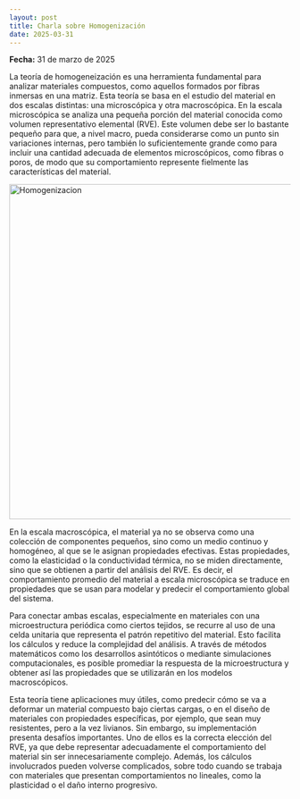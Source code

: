 ```yaml
---
layout: post
title: Charla sobre Homogenización
date: 2025-03-31
---
```


**Fecha:** 31 de marzo de 2025

La teoría de homogeneización es una herramienta fundamental para analizar materiales compuestos, como aquellos formados por fibras inmersas en una matriz. Esta teoría se basa en el estudio del material en dos escalas distintas: una microscópica y otra macroscópica. En la escala microscópica se analiza una pequeña porción del material conocida como volumen representativo elemental (RVE). Este volumen debe ser lo bastante pequeño para que, a nivel macro, pueda considerarse como un punto sin variaciones internas, pero también lo suficientemente grande como para incluir una cantidad adecuada de elementos microscópicos, como fibras o poros, de modo que su comportamiento represente fielmente las características del material.

<img src="/Documentacion/assets/img/hmgn.png" alt="Homogenizacion" width="600">

En la escala macroscópica, el material ya no se observa como una colección de componentes pequeños, sino como un medio continuo y homogéneo, al que se le asignan propiedades efectivas. Estas propiedades, como la elasticidad o la conductividad térmica, no se miden directamente, sino que se obtienen a partir del análisis del RVE. Es decir, el comportamiento promedio del material a escala microscópica se traduce en propiedades que se usan para modelar y predecir el comportamiento global del sistema.

Para conectar ambas escalas, especialmente en materiales con una microestructura periódica como ciertos tejidos, se recurre al uso de una celda unitaria que representa el patrón repetitivo del material. Esto facilita los cálculos y reduce la complejidad del análisis. A través de métodos matemáticos como los desarrollos asintóticos o mediante simulaciones computacionales, es posible promediar la respuesta de la microestructura y obtener así las propiedades que se utilizarán en los modelos macroscópicos.

Esta teoría tiene aplicaciones muy útiles, como predecir cómo se va a deformar un material compuesto bajo ciertas cargas, o en el diseño de materiales con propiedades específicas, por ejemplo, que sean muy resistentes, pero a la vez livianos. Sin embargo, su implementación presenta desafíos importantes. Uno de ellos es la correcta elección del RVE, ya que debe representar adecuadamente el comportamiento del material sin ser innecesariamente complejo. Además, los cálculos involucrados pueden volverse complicados, sobre todo cuando se trabaja con materiales que presentan comportamientos no lineales, como la plasticidad o el daño interno progresivo.
